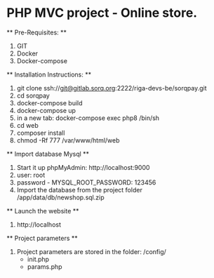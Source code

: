 # PHP MVC project - Online store.


** Pre-Requisites: **
 1. GIT
 2. Docker
 3. Docker-compose


** Installation Instructions: **
 1. git clone ssh://git@gitlab.sorq.org:2222/riga-devs-be/sorqpay.git
 2. cd sorqpay
 3. docker-compose build
 4. docker-compose up
 5. in a new tab: docker-compose exec php8 /bin/sh
 6. cd web
 7. composer install
 8. chmod -Rf 777 /var/www/html/web


** Import database Mysql **
 1. Start it up phpMyAdmin: http://localhost:9000
 2. user: root
 3. password - MYSQL_ROOT_PASSWORD: 123456
 4. Import the database from the project folder /app/data/db/newshop.sql.zip


** Launch the website **
 1. http://localhost


** Project parameters **
 1. Project parameters are stored in the folder:
	/config/
     - init.php
     - params.php






